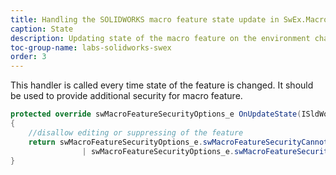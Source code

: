 ```yaml
---
title: Handling the SOLIDWORKS macro feature state update in SwEx.MacroFeature framework
caption: State
description: Updating state of the macro feature on the environment change (selection, rebuild, suppress etc.) 
toc-group-name: labs-solidworks-swex
order: 3
---
```

This handler is called every time state of the feature is changed. It should be used to provide additional security for macro feature.

~~~ cs
protected override swMacroFeatureSecurityOptions_e OnUpdateState(ISldWorks app, IModelDoc2 model, IFeature feature)
{
    //disallow editing or suppressing of the feature
    return swMacroFeatureSecurityOptions_e.swMacroFeatureSecurityCannotBeDeleted 
                | swMacroFeatureSecurityOptions_e.swMacroFeatureSecurityCannotBeSuppressed;
}
~~~